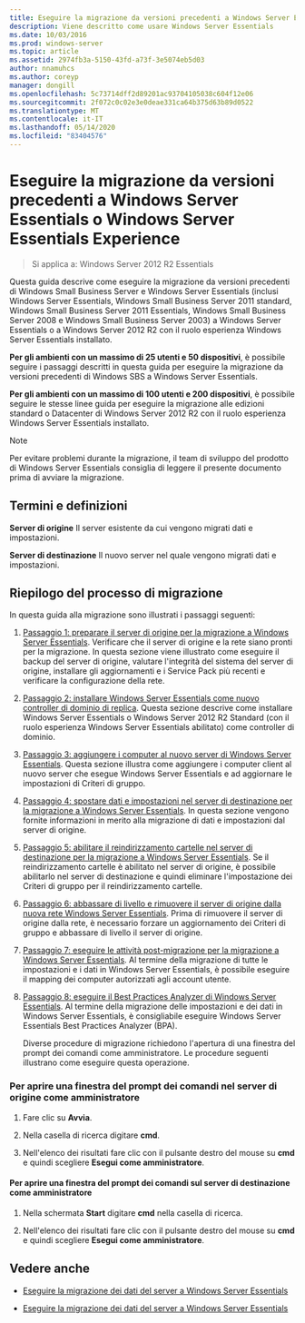 ```yaml
---
title: Eseguire la migrazione da versioni precedenti a Windows Server Essentials o Windows Server Essentials Experience
description: Viene descritto come usare Windows Server Essentials
ms.date: 10/03/2016
ms.prod: windows-server
ms.topic: article
ms.assetid: 2974fb3a-5150-43fd-a73f-3e5074eb5d03
author: nnamuhcs
ms.author: coreyp
manager: dongill
ms.openlocfilehash: 5c73714dff2d89201ac93704105038c604f12e06
ms.sourcegitcommit: 2f072c0c02e3e0deae331ca64b375d63b89d0522
ms.translationtype: MT
ms.contentlocale: it-IT
ms.lasthandoff: 05/14/2020
ms.locfileid: "83404576"
---
```

# <a name="migrate-from-previous-versions-to-windows-server-essentials-or-windows-server-essentials-experience"></a>Eseguire la migrazione da versioni precedenti a Windows Server Essentials o Windows Server Essentials Experience

>Si applica a: Windows Server 2012 R2 Essentials

Questa guida descrive come eseguire la migrazione da versioni precedenti di Windows Small Business Server e Windows Server Essentials (inclusi Windows Server Essentials, Windows Small Business Server 2011 standard, Windows Small Business Server 2011 Essentials, Windows Small Business Server 2008 e Windows Small Business Server 2003) a Windows Server Essentials o a Windows Server 2012 R2 con il ruolo esperienza Windows Server Essentials installato.  
  
 **Per gli ambienti con un massimo di 25 utenti e 50 dispositivi**, è possibile seguire i passaggi descritti in questa guida per eseguire la migrazione da versioni precedenti di Windows SBS a Windows Server Essentials.  
  
 **Per gli ambienti con un massimo di 100 utenti e 200 dispositivi**, è possibile seguire le stesse linee guida per eseguire la migrazione alle edizioni standard o Datacenter di Windows Server 2012 R2 con il ruolo esperienza Windows Server Essentials installato.  
  
> [!NOTE]
>  Per evitare problemi durante la migrazione, il team di sviluppo del prodotto di Windows Server Essentials consiglia di leggere il presente documento prima di avviare la migrazione.  
  
## <a name="terms-and-definitions"></a>Termini e definizioni  
 **Server di origine** Il server esistente da cui vengono migrati dati e impostazioni.  
  
 **Server di destinazione** Il nuovo server nel quale vengono migrati dati e impostazioni.  
  
## <a name="migration-process-summary"></a>Riepilogo del processo di migrazione  
 In questa guida alla migrazione sono illustrati i passaggi seguenti:  
  
1. [Passaggio 1: preparare il server di origine per la migrazione a Windows Server Essentials](Step-1--Prepare-your-Source-Server-for-Windows-Server-Essentials-migration.md).  Verificare che il server di origine e la rete siano pronti per la migrazione. In questa sezione viene illustrato come eseguire il backup del server di origine, valutare l'integrità del sistema del server di origine, installare gli aggiornamenti e i Service Pack più recenti e verificare la configurazione della rete.  
  
2. [Passaggio 2: installare Windows Server Essentials come nuovo controller di dominio di replica](Step-2--Install-Windows-Server-Essentials-as-a-new-replica-domain-controller.md). Questa sezione descrive come installare Windows Server Essentials o Windows Server 2012 R2 Standard (con il ruolo esperienza Windows Server Essentials abilitato) come controller di dominio.  
  
3. [Passaggio 3: aggiungere i computer al nuovo server di Windows Server Essentials](Step-3--Join-computers-to-the-new-Windows-Server-Essentials-server.md).  Questa sezione illustra come aggiungere i computer client al nuovo server che esegue Windows Server Essentials e ad aggiornare le impostazioni di Criteri di gruppo.  
  
4. [Passaggio 4: spostare dati e impostazioni nel server di destinazione per la migrazione a Windows Server Essentials](Step-4--Move-settings-and-data-to-the-Destination-Server-for-Windows-Server-Essentials-migration.md).  In questa sezione vengono fornite informazioni in merito alla migrazione di dati e impostazioni dal server di origine.  
  
5. [Passaggio 5: abilitare il reindirizzamento cartelle nel server di destinazione per la migrazione a Windows Server Essentials](Step-5--Enable-folder-redirection-on-the-Destination-Server-for-Windows-Server-Essentials-migration.md).  Se il reindirizzamento cartelle è abilitato nel server di origine, è possibile abilitarlo nel server di destinazione e quindi eliminare l'impostazione dei Criteri di gruppo per il reindirizzamento cartelle.  
  
6. [Passaggio 6: abbassare di livello e rimuovere il server di origine dalla nuova rete Windows Server Essentials](Step-6--Demote-and-remove-the-Source-Server-from-the-new-Windows-Server-Essentials-network.md).  Prima di rimuovere il server di origine dalla rete, è necessario forzare un aggiornamento dei Criteri di gruppo e abbassare di livello il server di origine.  
  
7. [Passaggio 7: eseguire le attività post-migrazione per la migrazione a Windows Server Essentials](Step-7--Perform-post-migration-tasks-for-the-Windows-Server-Essentials-migration.md).  Al termine della migrazione di tutte le impostazioni e i dati in Windows Server Essentials, è possibile eseguire il mapping dei computer autorizzati agli account utente.  
  
8. [Passaggio 8: eseguire il Best Practices Analyzer di Windows Server Essentials](Step-8--Run-the-Windows-Server-Essentials-Best-Practices-Analyzer.md).  Al termine della migrazione delle impostazioni e dei dati in Windows Server Essentials, è consigliabile eseguire Windows Server Essentials Best Practices Analyzer (BPA).  
  
   Diverse procedure di migrazione richiedono l'apertura di una finestra del prompt dei comandi come amministratore. Le procedure seguenti illustrano come eseguire questa operazione.  
  
###  <a name="to-open-a-command-prompt-window-on-the-source-server-as-an-administrator"></a><a name="BKMK_OpenACommandPromptAsAdmin"></a>Per aprire una finestra del prompt dei comandi nel server di origine come amministratore  
  
1.  Fare clic su **Avvia**.  
  
2.  Nella casella di ricerca digitare **cmd**.  
  
3.  Nell'elenco dei risultati fare clic con il pulsante destro del mouse su **cmd** e quindi scegliere **Esegui come amministratore**.  
  
#### <a name="to-open-a-command-prompt-window-on-the-destination-server-as-an-administrator"></a>Per aprire una finestra del prompt dei comandi sul server di destinazione come amministratore  
  
1.  Nella schermata **Start** digitare **cmd** nella casella di ricerca.  
  
2.  Nell'elenco dei risultati fare clic con il pulsante destro del mouse su **cmd** e quindi scegliere **Esegui come amministratore**.  
  
## <a name="see-also"></a>Vedere anche  
  
-   [Eseguire la migrazione dei dati del server a Windows Server Essentials](Migrate-Server-Data-to-Windows-Server-Essentials.md)

-   [Eseguire la migrazione dei dati del server a Windows Server Essentials](../migrate/Migrate-Server-Data-to-Windows-Server-Essentials.md)

